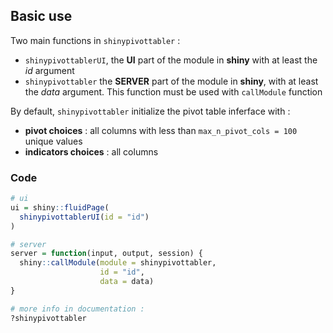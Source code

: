 ## Basic use

Two main functions in `shinypivottabler` :

- ``shinypivottablerUI``, the **UI** part of the module in **shiny** with at least the *id* argument
- ``shinypivottabler`` the **SERVER** part of the module in **shiny**, with at least the *data* argument. This function must be used with ``callModule`` function

By default, `shinypivottabler` initialize the pivot table inferface with : 

- **pivot choices** : all columns with less than ``max_n_pivot_cols = 100`` unique values
- **indicators choices** : all columns

### Code

``` r
# ui
ui = shiny::fluidPage(
  shinypivottablerUI(id = "id")
)

# server
server = function(input, output, session) {
  shiny::callModule(module = shinypivottabler,
                    id = "id",
                    data = data)
}

# more info in documentation : 
?shinypivottabler
```
